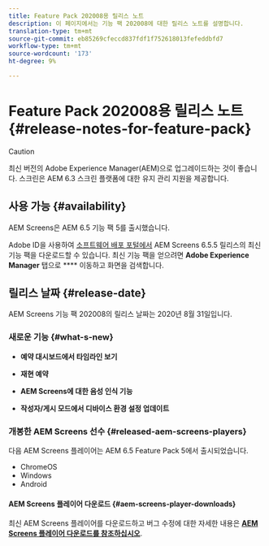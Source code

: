 ```yaml
---
title: Feature Pack 202008용 릴리스 노트
description: 이 페이지에서는 기능 팩 202008에 대한 릴리스 노트를 설명합니다.
translation-type: tm+mt
source-git-commit: eb85269cfeccd837fdf1f752618013fefeddbfd7
workflow-type: tm+mt
source-wordcount: '173'
ht-degree: 9%

---
```



# Feature Pack 202008용 릴리스 노트 {#release-notes-for-feature-pack}

>[!CAUTION]
>
>최신 버전의 Adobe Experience Manager(AEM)으로 업그레이드하는 것이 좋습니다. 스크린은 AEM 6.3 스크린 플랫폼에 대한 유지 관리 지원을 제공합니다.

## 사용 가능 {#availability}

AEM Screens은 AEM 6.5 기능 팩 5를 출시했습니다.

Adobe ID을 사용하여 [소프트웨어 배포 포털에서](https://experience.adobe.com/#/downloads/content/software-distribution/en/aem.html) AEM Screens 6.5.5 릴리스의 최신 기능 팩을 다운로드할 수 있습니다. 최신 기능 팩을 얻으려면 **Adobe Experience Manager** 탭으로 **** 이동하고 화면을 검색합니다.

## 릴리스 날짜 {#release-date}

AEM Screens 기능 팩 202008의 릴리스 날짜는 2020년 8월 31일입니다.

### 새로운 기능 {#what-s-new}

* **예약 대시보드에서 타임라인 보기**

* **재현 예약**

* **AEM Screens에 대한 음성 인식 기능**

* **작성자/게시 모드에서 디바이스 환경 설정 업데이트**

### 개봉한 AEM Screens 선수 {#released-aem-screens-players}

다음 AEM Screens 플레이어는 AEM 6.5 Feature Pack 5에서 출시되었습니다.

* ChromeOS
* Windows
* Android

#### AEM Screens 플레이어 다운로드  {#aem-screens-player-downloads}

최신 AEM Screens 플레이어를 다운로드하고 버그 수정에 대한 자세한 내용은 **[AEM Screens 플레이어 다운로드를 참조하십시오](https://download.macromedia.com/screens/)**.
